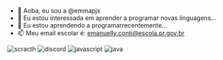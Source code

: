 
- 👋 Aoba, eu sou a @emmapjx
- 👀 Eu estou interessada em aprender a programar novas linguagens...
- 💞️ Eu estou aprendendo a programarrecentemente...
- 📫 Meu email escolar é: emanuelly.conti@escola.pr.gov.br

 ![scracth](https://img.shields.io/badge/Scratch-4D97FF?style=for-the-badge&logo=Scratch&logoColor=white)
 ![discord](https://img.shields.io/badge/Discord-5865F2?style=for-the-badge&logo=discord&logoColor=white)
 ![javascript](https://img.shields.io/badge/JavaScript-323330?style=for-the-badge&logo=javascript&logoColor=F7DF1E)
 ![java](https://img.shields.io/badge/Java-ED8B00?style=for-the-badge&logo=java&logoColor=white)
 
 
